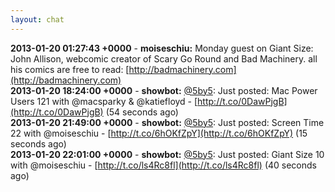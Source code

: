 ```yaml
---
layout: chat
---
```

**2013-01-20 01:27:43 +0000** - **moiseschiu:** Monday guest on Giant Size: John Allison, webcomic creator of Scary Go Round and Bad Machinery. all his comics are free to read: [http://badmachinery.com](http://badmachinery.com)  
**2013-01-20 18:24:00 +0000** - **showbot:** [@5by5](http://twitter.com/5by5): Just posted: Mac Power Users 121 with @macsparky &amp; @katiefloyd - [http://t.co/0DawPjgB](http://t.co/0DawPjgB) (54 seconds ago)  
**2013-01-20 21:49:00 +0000** - **showbot:** [@5by5](http://twitter.com/5by5): Just posted: Screen Time 22 with @moiseschiu - [http://t.co/6hOKfZpY](http://t.co/6hOKfZpY) (15 seconds ago)  
**2013-01-20 22:01:00 +0000** - **showbot:** [@5by5](http://twitter.com/5by5): Just posted: Giant Size 10 with @moiseschiu - [http://t.co/ls4Rc8fl](http://t.co/ls4Rc8fl) (40 seconds ago)  
